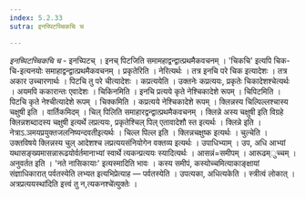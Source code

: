 ```yaml
---
index: 5.2.33
sutra: इनच्पिटच्चिकचि च

---
```

_इनच्पिटच्चिकचि च_ - इनच्पिटच् । इनच् पिटजिति समामहाद्वन्द्वात्प्रथमैकवचनम् । 'चिकचि' इत्यपि चिक-चि-इत्यनयोः समाहाद्वन्द्वात्प्रथमैकवचनम् । प्रकृतेरिति । नेरित्यर्थः । तत्र इनचि परे चिक इत्यादेशः । तत्र अकार उच्चारणार्थः । पिटचि तु परे चीत्यादेशः । कप्रत्ययेति । उक्तनेः कप्रत्ययः, प्रकृतेः चिकादेशश्चेत्यर्थः । अयमपि ककारान्तः एवादेशः । चिकिनमिति । इनचि प्रत्यये कृते नेश्चिकादेशे रूपम् । चिपिटमिति । पिटचि कृते नेश्चीत्यादेशे रूपम् । चिक्कमिति । कप्रत्यये नेश्चिकादेशे रूपम् । क्लिन्नस्य चिल्पिल्लश्चास्य चक्षुषी इति । वार्तिकमिदम् । चिल् पिलिति समाहारद्वन्द्वात्प्रथमैकवचनम् । क्लिन्ने अस्य चक्षुषी इति विग्रहे क्लिन्नशब्दादस्य चक्षुषी इत्यर्थे लप्रत्ययः, प्रकृतेश्चिल् पिल् एतावादेशौ स्त इत्यर्थः । क्लिन्ने इति । नेत्राऽ.ञमयप्रयुक्तजलनिष्यन्दवतीइत्यर्थः । चिल्ल पिल्ल इति । क्लिन्नचक्षुष्क इत्यर्थः । चुल्चेति । उक्तविषये क्लिन्नस्य चुल् आदेशश्च लप्रत्ययसंनियोगेन वक्तव्य इत्यर्थः । उपाधिभ्याम् । उप, अधि आभ्यां यथासङ्ख्यमासन्नारूढयोर्वर्तमानाभ्यां स्वार्थे त्यकन्प्रत्ययः स्यादित्यर्थः । आसन्नं=समीपम् । आरूढम्ुच्चम् । अनुवर्तत इति । 'नते नासिकायाः' इत्यस्मादिति भावः । कस्य समीपं, कस्योच्चमित्याकाङ्क्षायां संज्ञाधिकारात् पर्वतस्येति लभ्यत इत्यभिप्रेत्याह — पर्वतस्येति । उपत्यका, अधित्यकेति । स्त्रीत्वं लोकात् । अत्रप्रत्ययस्था॑दिति इत्त्वं तु न,त्यकनश्चे॑त्युक्तेः ।